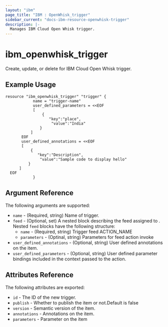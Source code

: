 ```yaml
---
layout: "ibm"
page_title: "IBM : OpenWhisk_trigger"
sidebar_current: "docs-ibm-resource-openwhisk-trigger"
description: |-
  Manages IBM Cloud Open Whisk trigger.
---
```


# ibm\_openwhisk_trigger

Create, update, or delete for IBM Cloud Open Whisk trigger.

## Example Usage

```hcl
resource "ibm_openwhisk_trigger" "trigger" {
			name = "trigger-name"		  
			user_defined_parameters = <<EOF
			[
				{
				   "key":"place",
					"value":"India"
			   }
		   ]
	   EOF
	   user_defined_annotations = <<EOF
	   [
		   {
			  "key":"Description",
			   "value":"Sample code to display hello"
		  }
	  ]
  EOF
			}
```

## Argument Reference

The following arguments are supported:

* `name` - (Required, string) Name of trigger.
* `feed` - (Optional, set) A nested block describing the feed assigned to . Nested `feed` blocks have   the following structure:
    * `name` - (Required, string) Trigger feed ACTION_NAME
    * `parameters` - (Optinal, string) Parameters for feed action invoke
* `user_defined_annotations` - (Optional, string) User defined annotations on the item.
* `user_defined_parameters` - (Optional, string) User defined parameter bindings included in the context passed to the action.

## Attributes Reference

The following attributes are exported:

* `id` - The ID of the new trigger.
* `publish` - Whether to publish the item or not.Default is false
* `version` - Semantic version of the item.
* `annotations` -  Annotations on the item.
* `parameters` - Parameter on the item
